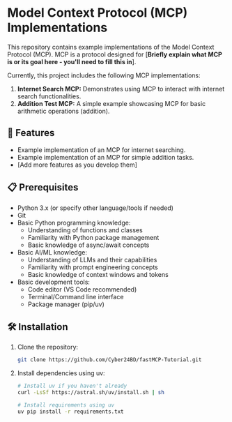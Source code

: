 # Model Context Protocol (MCP) Implementations

This repository contains example implementations of the Model Context Protocol (MCP). MCP is a protocol designed for [**Briefly explain what MCP is or its goal here - you'll need to fill this in**].

Currently, this project includes the following MCP implementations:

1.  **Internet Search MCP:** Demonstrates using MCP to interact with internet search functionalities.
2.  **Addition Test MCP:** A simple example showcasing MCP for basic arithmetic operations (addition).

## 🚀 Features
- Example implementation of an MCP for internet searching.
- Example implementation of an MCP for simple addition tasks.
- [Add more features as you develop them]

## 📋 Prerequisites
- Python 3.x (or specify other language/tools if needed)
- Git
- Basic Python programming knowledge:
  - Understanding of functions and classes
  - Familiarity with Python package management
  - Basic knowledge of async/await concepts
- Basic AI/ML knowledge:
  - Understanding of LLMs and their capabilities
  - Familiarity with prompt engineering concepts
  - Basic knowledge of context windows and tokens
- Basic development tools:
  - Code editor (VS Code recommended)
  - Terminal/Command line interface
  - Package manager (pip/uv)

## 🛠️ Installation
1. Clone the repository:
   ```bash
   git clone https://github.com/Cyber24BD/fastMCP-Tutorial.git
   ```
2. Install dependencies using uv:
   ```bash
   # Install uv if you haven't already
   curl -LsSf https://astral.sh/uv/install.sh | sh

   # Install requirements using uv
   uv pip install -r requirements.txt
   ```
